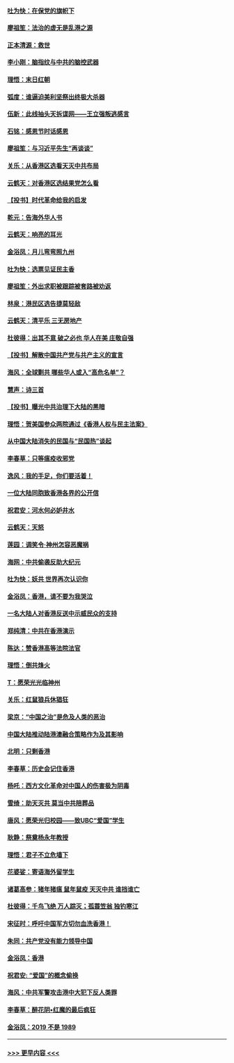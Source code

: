 #### [吐为快：在保党的旗帜下](../pages/nsc993/n11691188.md?t=12010433) 
#### [廖祖笙：法治的虚无是乱港之源](../pages/nsc993/n11690605.md?t=12010433) 
#### [正本清源：救世](../pages/nsc993/n11689134.md?t=12010433) 
#### [李小刚：脑指纹与中共的脑控武器](../pages/nsc993/n11688900.md?t=12010433) 
#### [理悟：末日红朝](../pages/nsc993/n11688829.md?t=12010433) 
#### [弧度：谁逼迫美利坚祭出终极大杀器](../pages/nsc993/n11688735.md?t=12010433) 
#### [伍新：此线抽头天拆谍网——王立强叛逃感言](../pages/nsc993/n11687981.md?t=12010433) 
#### [石铭：感恩节时话感恩](../pages/nsc993/n11687568.md?t=12010433) 
#### [廖祖笙：与习近平先生“再谈谈”](../pages/nsc993/n11687005.md?t=12010433) 
#### [关乐：从香港区选看天灭中共布局](../pages/nsc993/n11686647.md?t=12010433) 
#### [云鹤天：对香港区选结果党怎么看](../pages/nsc993/n11686216.md?t=12010433) 
#### [【投书】时代革命给我的启发](../pages/nsc993/n11684287.md?t=12010433) 
#### [乾元：告海外华人书](../pages/nsc993/n11684044.md?t=12010433) 
#### [云鹤天：响亮的耳光](../pages/nsc993/n11684254.md?t=12010433) 
#### [金浴凤：月儿弯弯照九州](../pages/nsc993/n11684231.md?t=12010433) 
#### [吐为快：选票见证民主香](../pages/nsc993/n11684206.md?t=12010433) 
#### [廖祖笙：外出求职被跟踪被套路被劝返](../pages/nsc993/n11683874.md?t=12010433) 
#### [林泉：港民区选告捷莫轻敌](../pages/nsc993/n11683930.md?t=12010433) 
#### [云鹤天：清平乐 三无房地产](../pages/nsc993/n11681521.md?t=12010433) 
#### [杜彼得：出其不意 破之必也 华人在美 庄敬自强](../pages/nsc993/n11679554.md?t=12010433) 
#### [【投书】解散中国共产党与共产主义的宣言](../pages/nsc993/n11679177.md?t=12010433) 
#### [海风：全球剿共 哪些华人或入“高危名单”？](../pages/nsc993/n11678617.md?t=12010433) 
#### [慧声：诗三首](../pages/nsc993/n11678848.md?t=12010433) 
#### [【投书】曝光中共治理下大陆的黑暗](../pages/nsc993/n11678674.md?t=12010433) 
#### [理悟：贺美国参众两院通过《香港人权与民主法案》](../pages/nsc993/n11678104.md?t=12010433) 
#### [从中国大陆消失的民国与“民国热”谈起](../pages/nsc993/n11678075.md?t=12010433) 
#### [李春草：只等瘟疫收邪党](../pages/nsc993/n11677308.md?t=12010433) 
#### [逸风：我的手足，你们要活着！](../pages/nsc993/n11676352.md?t=12010433) 
#### [一位大陆同胞致香港各界的公开信](../pages/nsc993/n11675761.md?t=12010433) 
#### [祝君安：河水何必妒井水](../pages/nsc993/n11675746.md?t=12010433) 
#### [云鹤天：天怒](../pages/nsc993/n11675718.md?t=12010433) 
#### [莲园：调笑令‧神州怎容恶魔祸](../pages/nsc993/n11675648.md?t=12010433) 
#### [海网：中共偷袭反助大纪元](../pages/nsc993/n11673515.md?t=12010433) 
#### [吐为快：妖共 世界再次认识你](../pages/nsc993/n11673506.md?t=12010433) 
#### [金浴凤：香港，请不要为我哭泣](../pages/nsc993/n11673248.md?t=12010433) 
#### [一名大陆人对香港反送中示威民众的支持](../pages/nsc993/n11672615.md?t=12010433) 
#### [郑纯清：中共在香港演示](../pages/nsc993/n11670539.md?t=12010433) 
#### [陈达：赞香港高等法院法官](../pages/nsc993/n11669542.md?t=12010433) 
#### [理悟：倒共烽火](../pages/nsc993/n11668844.md?t=12010433) 
#### [T：愿荣光光临神州](../pages/nsc993/n11668421.md?t=12010433) 
#### [关乐：红鼠狼兵休猖狂](../pages/nsc993/n11668378.md?t=12010433) 
#### [梁京：“中国之治”是危及人类的恶治](../pages/nsc993/n11668328.md?t=12010433) 
#### [中国大陆推动陆港澳融合策略作为及其影响](../pages/nsc993/n11668157.md?t=12010433) 
#### [北明：只剩香港](../pages/nsc993/n11668002.md?t=12010433) 
#### [李春草：历史会记住香港](../pages/nsc993/n11667927.md?t=12010433) 
#### [杨吒：西方文化革命对中国人的伤害极为阴毒](../pages/nsc993/n11664521.md?t=12010433) 
#### [雪绮：助天灭共 莫当中共陪葬品](../pages/nsc993/n11662650.md?t=12010433) 
#### [唐风：愿荣光归校园——致UBC“爱国”学生](../pages/nsc993/n11662194.md?t=12010433) 
#### [耿静：祭奠杨永年教授](../pages/nsc993/n11662514.md?t=12010433) 
#### [理悟：君子不立危墙下](../pages/nsc993/n11662172.md?t=12010433) 
#### [花婆娑：寄语海外留学生](../pages/nsc993/n11662121.md?t=12010433) 
#### [诸葛高参：猪年猪瘟 鼠年鼠疫 天灭中共 谁挡谁亡](../pages/nsc993/n11661980.md?t=12010433) 
#### [杜彼得：千鸟飞绝 万人踪灭；孤蓑笠翁 独钓寒江](../pages/nsc993/n11661170.md?t=12010433) 
#### [宋征时：呼吁中国军方切勿血洗香港！](../pages/nsc993/n11415318.md?t=12010433) 
#### [朱同：共产党没有能力领导中国](../pages/nsc993/n11660421.md?t=12010433) 
#### [金浴凤：香港](../pages/nsc993/n11660419.md?t=12010433) 
#### [祝君安: “爱国”的概念偷换](../pages/nsc993/n11659706.md?t=12010433) 
#### [海风：中共军警攻击港中大犯下反人类罪](../pages/nsc993/n11659632.md?t=12010433) 
#### [李春草：醉花阴•红魔的最后疯狂](../pages/nsc993/n11659287.md?t=12010433) 
#### [金浴凤：2019 不是 1989](../pages/nsc993/n11657663.md?t=12010433) 

----
#### [ >>> 更早内容 <<< ](../indexes/nsc993-earlier.md)
